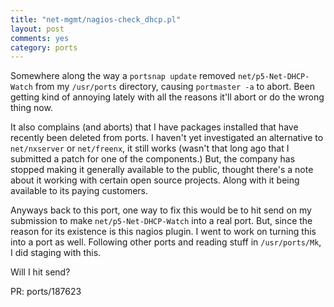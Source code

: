 ```yaml
---
title: "net-mgmt/nagios-check_dhcp.pl"
layout: post
comments: yes
category: ports
---
```


Somewhere along the way a `portsnap update` removed `net/p5-Net-DHCP-Watch`
from my `/usr/ports` directory, causing `portmaster -a` to abort.  Been getting
kind of annoying lately with all the reasons it'll abort or do the wrong thing
now.

It also complains (and aborts) that I have packages installed that have recently
been deleted from ports.  I haven't yet investigated an alternative to
`net/nxserver` or `net/freenx`, it still works (wasn't that long ago that I
submitted a patch for one of the components.)  But, the company has stopped
making it generally available to the public, thought there's a note about it
working with certain open source projects.  Along with it being available to
its paying customers.

Anyways back to this port, one way to fix this would be to hit send on my
submission to make `net/p5-Net-DHCP-Watch` into a real port.  But, since the
reason for its existence is this nagios plugin.  I went to work on turning
this into a port as well.  Following other ports and reading stuff in
`/usr/ports/Mk`, I did staging with this.

Will I hit send?

PR: ports/187623
